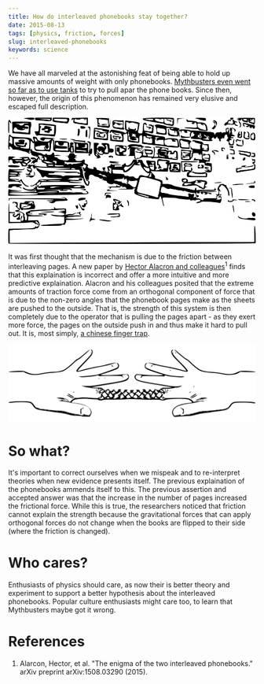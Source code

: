 ```yaml
---
title: How do interleaved phonebooks stay together?
date: 2015-08-13
tags: [physics, friction, forces]
slug: interleaved-phonebooks
keywords: science
---
```


We have all marveled at the astonishing feat of being able to hold up massive amounts of weight with only phonebooks. [Mythbusters even went so far as to use tanks](https://www.youtube.com/watch?v=hOt-D_ee-JE) to try to pull apar the phone books. Since then, however, the origin of this phenomenon has remained very elusive and escaped full description.

![Mythbusters had to use tanks to pull apart these books](/img/pulling-book.svg)


It was first thought that the mechanism is due to the friction between interleaving pages. A new paper by [Hector Alacron and colleagues](http://arxiv.org/abs/1508.03290)<sup>1</sup> finds that this explaination is incorrect and offer a more intuitive and more predictive explaination. Alacron and his colleagues posited that the extreme amounts of traction force come from an orthogonal component of force that is due to the non-zero angles that the phonebook pages make as the sheets are pushed to the outside. That is, the strength of this system is then completely due to the operator that is pulling the pages apart - as they exert more force, the pages on the outside push in and thus make it hard to pull out. It is, most simply, [a chinese finger trap](https://en.wikipedia.org/wiki/Chinese_finger_trap).

![Chinese finger trap](/img/finger_trap.svg)

# So what?

It's important to correct ourselves when we mispeak and to re-interpret theories when new evidence presents itself. The previous explaination of the phonebooks ammends itself to this. The previous assertion and accepted answer was that the increase in the number of pages increased the frictional force. While this is true, the researchers noticed that friction cannot explain the strength because the gravitational forces that can apply orthogonal forces do not change when the books are flipped to their side (where the friction is changed).

# Who cares?

Enthusiasts of physics should care, as now their is better theory and experiment to support a better hypothesis about the interleaved phonebooks. Popular culture enthusiasts might care too, to learn that Mythbusters maybe got it wrong.

# References

1. Alarcon, Hector, et al. "The enigma of the two interleaved phonebooks." arXiv preprint arXiv:1508.03290 (2015).

